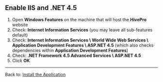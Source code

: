 ## Enable IIS and .NET 4.5
1. Open **Windows Features** on the machine that will host the **HivePro** website
1. Check: **Internet Information Services** (you may leave all sub-features default)
1. Check: **Internet Information Services \ World Wide Web Services \ Application Development Features \ ASP.NET 4.5** (which also checks dependencies within **Application Development Features**)
1. Check: **.NET Framework 4.5 Advanced Services \ ASP.NET 4.5**
1. Click **OK**

---

Back to: [Install the Application](Install.md#verify-prerequisites)
